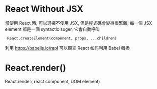 # React Without JSX
當使用 React 時, 可以選擇不使用 JSX, 但是程式碼會變得很繁雜, 每一個 JSX element 都是一個 syntactic suger, 它會自動呼叫 
```
 React.createElement(component, props, ...children)
```
利用 
https://babeljs.io/repl 可以觀查 React 如何利用 Babel 轉換 

# React.render()
React.render( react component, DOM element)